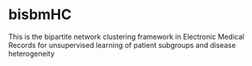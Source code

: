 # bisbmHC
This is the bipartite network clustering framework in Electronic Medical Records for unsupervised learning of patient subgroups and disease heterogeneity

